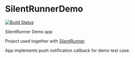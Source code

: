 # SilentRunnerDemo

[![Build Status](https://travis-ci.org/andrewBatutin/SilentRunnerDemo.svg?branch=master)](https://travis-ci.org/andrewBatutin/SilentRunnerDemo)


SilentRunner Demo app

Project used together with [SilentRunner](https://github.com/andrewBatutin/SilentRunner)

App implements push notification callback for demo test case.
